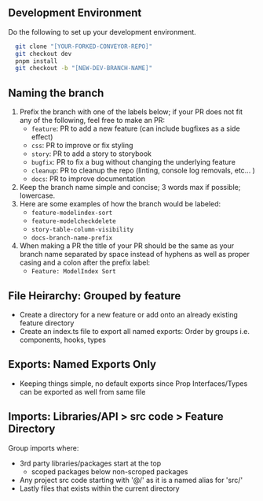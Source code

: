 ## Development Environment
Do the following to set up your development environment. 
```bash
  git clone "[YOUR-FORKED-CONVEYOR-REPO]"
  git checkout dev
  pnpm install
  git checkout -b "[NEW-DEV-BRANCH-NAME]"
```

## Naming the branch
1. Prefix the branch with one of the labels below; if your PR does not fit any of the following, feel free to make an PR:
   - `feature`: PR to add a new feature (can include bugfixes as a side effect)
   - `css`: PR to improve or fix styling
   - `story`: PR to add a story to storybook
   - `bugfix`: PR to fix a bug without changing the underlying feature
   - `cleanup`: PR to cleanup the repo (linting, console log removals, etc... )
   - `docs`: PR to improve documentation
2. Keep the branch name simple and concise; 3 words max if possible; lowercase.
3. Here are some examples of how the branch would be labeled:
   - `feature-modelindex-sort`
   - `feature-modelcheckdelete`
   - `story-table-column-visibility`
   - `docs-branch-name-prefix`
4. When making a PR the title of your PR should be the same as your branch name separated by space instead of hyphens as well as proper casing and a colon after the prefix label:
   - `Feature: ModelIndex Sort`

## File Heirarchy: Grouped by feature

- Create a directory for a new feature or add onto an already existing feature directory
- Create an index.ts file to export all named exports: Order by groups i.e. components, hooks, types

## Exports: Named Exports Only

- Keeping things simple, no default exports since Prop Interfaces/Types can be exported as well from same file

## Imports: Libraries/API > src code > Feature Directory

Group imports where:
- 3rd party libraries/packages start at the top
  - scoped packages below non-scroped packages
- Any project src code starting with '@/' as it is a named alias for 'src/'
- Lastly files that exists within the current directory


